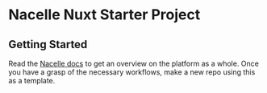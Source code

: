 # Nacelle Nuxt Starter Project

## Getting Started

Read the [Nacelle docs](https://docs.getnacelle.com/) to get an overview on the platform as a whole. Once you have a grasp of the necessary workflows, make a new repo using this as a template.
